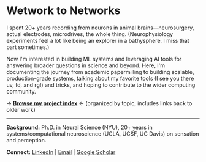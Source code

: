 # Wetwork to Networks

I spent 20+ years recording from neurons in animal brains—neurosurgery, actual electrodes, microdrives, the whole thing. (Neurophysiology experiments feel a lot like being an explorer in a bathysphere. I miss that part sometimes.)

Now I'm interested in building ML systems and leveraging AI tools for answering broader questions in science and beyond. Here, I'm documenting the journey from academic papermilling to building scalable, production-grade systems, talking about my favorite tools (I see you there uv, fd, and rg!) and tricks, and hoping to contribute to the wider computing community. 

→ **[Browse my project index](https://gist.github.com/brianjmalone/6ac6b1cde1f44fa414aebc50b8e2ee77)** ← (organized by topic, includes links back to older work)

---

**Background:** Ph.D. in Neural Science (NYU), 20+ years in systems/computational neuroscience (UCLA, UCSF, UC Davis) on sensation and perception.

**Connect:** [LinkedIn](https://www.linkedin.com/in/brian-malone-phd) | [Email](mailto:bjmalone.career@gmail.com) | [Google Scholar](https://scholar.google.com/citations?user=UlVzhxgAAAAJ&hl=en)
